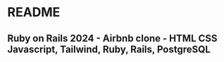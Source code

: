 # README

## Ruby on Rails 2024 - Airbnb clone - HTML CSS Javascript, Tailwind, Ruby, Rails, PostgreSQL